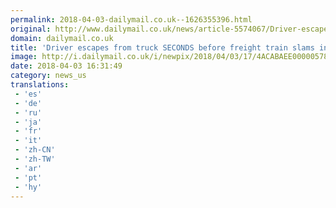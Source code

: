 ```yaml
---
permalink: 2018-04-03-dailymail.co.uk--1626355396.html
original: http://www.dailymail.co.uk/news/article-5574067/Driver-escapes-truck-just-SECONDS-freight-train-slams-Georgia.html?ITO=1490&ns_mchannel=rss&ns_campaign=1490
domain: dailymail.co.uk
title: 'Driver escapes from truck SECONDS before freight train slams into it'
image: http://i.dailymail.co.uk/i/newpix/2018/04/03/17/4ACABAEE00000578-0-image-a-86_1522771702770.jpg
date: 2018-04-03 16:31:49
category: news_us
translations: 
 - 'es'
 - 'de'
 - 'ru'
 - 'ja'
 - 'fr'
 - 'it'
 - 'zh-CN'
 - 'zh-TW'
 - 'ar'
 - 'pt'
 - 'hy'
---
```


